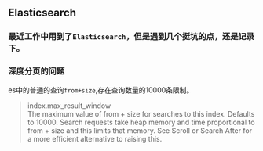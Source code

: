 ## Elasticsearch

### 最近工作中用到了`Elasticsearch`，但是遇到几个挺坑的点，还是记录下。

### 深度分页的问题

es中的普通的查询`from+size`,存在查询数量的10000条限制。  


> index.max_result_window  
> The maximum value of from + size for searches to this index. Defaults to 10000. Search requests take heap memory and time proportional to from + size and this limits that memory. See Scroll or Search After for a more efficient alternative to raising this.
